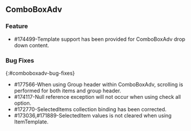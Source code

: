 ## ComboBoxAdv

### Feature

* \#174499-Template support has been provided for ComboBoxAdv drop down content.

### Bug Fixes
{:#comboboxadv-bug-fixes}

* \#177566-When using Group header within ComboBoxAdv, scrolling is performed for both items and group header.
* \#174117-Null reference exception will not occur when using check all option. 
* \#172770-SelectedItems collection binding has been corrected.
* \#173036,#171889-SelectedItem values is not cleared when using ItemTemplate.